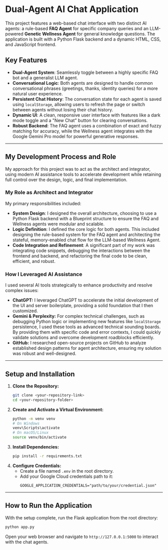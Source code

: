 
# Dual-Agent AI Chat Application

This project features a web-based chat interface with two distinct AI agents: a rule-based **FAQ Agent** for specific company queries and an LLM-powered **Genetic Wellness Agent** for general knowledge questions. The application is built with a Python Flask backend and a dynamic HTML, CSS, and JavaScript frontend.

## Key Features

  * **Dual-Agent System**: Seamlessly toggle between a highly specific FAQ bot and a generalist LLM agent.
  * **Conversational Logic**: Both agents are designed to handle common conversational phrases (greetings, thanks, identity queries) for a more natural user experience.
  * **Persistent Chat History**: The conversation state for each agent is saved using `localStorage`, allowing users to refresh the page or switch between agents without losing their chat history.
  * **Dynamic UI**: A clean, responsive user interface with features like a dark mode toggle and a "New Chat" button for clearing conversations.
  * **Robust Backend**: The FAQ agent uses a combination of exact and fuzzy matching for accuracy, while the Wellness agent integrates with the Google Gemini Pro model for powerful generative responses.

-----

## My Development Process and Role

My approach for this project was to act as the architect and integrator, using modern AI assistance tools to accelerate development while retaining full control over the design, logic, and final implementation.

### My Role as Architect and Integrator

My primary responsibilities included:

  * **System Design**: I designed the overall architecture, choosing to use a Python Flask backend with a Blueprint structure to ensure the FAQ and Wellness agents were modular and scalable.
  * **Logic Definition**: I defined the core logic for both agents. This included designing the rule-based system for the FAQ agent and architecting the stateful, memory-enabled chat flow for the LLM-based Wellness Agent.
  * **Code Integration and Refinement**: A significant part of my work was integrating code snippets, debugging the interactions between the frontend and backend, and refactoring the final code to be clean, efficient, and robust.

### How I Leveraged AI Assistance

I used several AI tools strategically to enhance productivity and resolve complex issues:

  * **ChatGPT:** I leveraged ChatGPT to accelerate the initial development of the UI and server boilerplate, providing a solid foundation that I then customized.
  * **Gemini & Perplexity:** For complex technical challenges, such as debugging Python logic or implementing new features like `localStorage` persistence, I used these tools as advanced technical sounding boards. By providing them with specific code and error contexts, I could quickly validate solutions and overcome development roadblocks efficiently.
  * **GitHub:** I researched open-source projects on GitHub to analyze established design patterns for agent architecture, ensuring my solution was robust and well-designed.

-----

## Setup and Installation

1.  **Clone the Repository:**
    ```bash
    git clone <your-repository-link>
    cd <your-repository-folder>
    ```
2.  **Create and Activate a Virtual Environment:**
    ```bash
    python -m venv venv
    # On Windows
    venv\Scripts\activate
    # On macOS/Linux
    source venv/bin/activate
    ```
3.  **Install Dependencies:**
    ```bash
    pip install -r requirements.txt
    ```
4.  **Configure Credentials:**
      * Create a file named `.env` in the root directory.
      * Add your Google Cloud credentials path to it:
        ```
        GOOGLE_APPLICATION_CREDENTIALS="path/to/your/credential.json"
        ```

-----

## How to Run the Application

With the setup complete, run the Flask application from the root directory:

```bash
python app.py
```

Open your web browser and navigate to `http://127.0.0.1:5000` to interact with the chat agents.